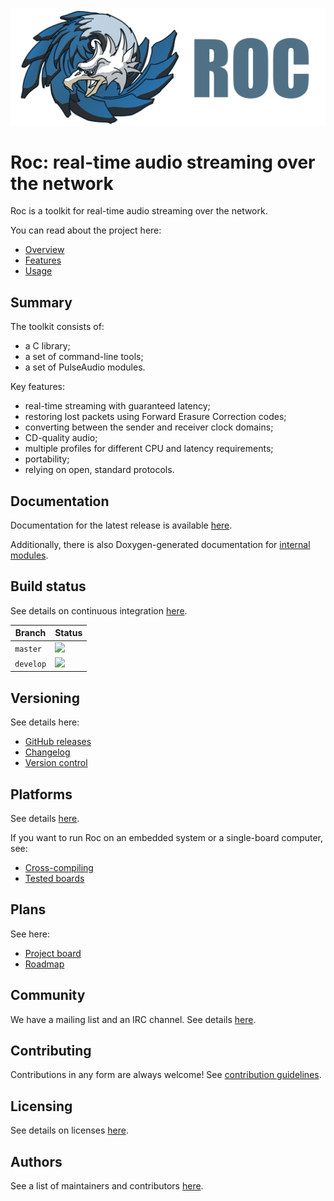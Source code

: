 ![](docs/images/logo.png)

# Roc: real-time audio streaming over the network

Roc is a toolkit for real-time audio streaming over the network.

You can read about the project here:

* [Overview](https://roc-project.github.io/roc/docs/about_project/overview.html)
* [Features](https://roc-project.github.io/roc/docs/about_project/features.html)
* [Usage](https://roc-project.github.io/roc/docs/about_project/usage.html)

Summary
-------

The toolkit consists of:

* a C library;
* a set of command-line tools;
* a set of PulseAudio modules.

Key features:

* real-time streaming with guaranteed latency;
* restoring lost packets using Forward Erasure Correction codes;
* converting between the sender and receiver clock domains;
* CD-quality audio;
* multiple profiles for different CPU and latency requirements;
* portability;
* relying on open, standard protocols.

Documentation
-------------

Documentation for the latest release is available [here](https://roc-project.github.io/roc/docs/).

Additionally, there is also Doxygen-generated documentation for [internal modules](https://roc-project.github.io/roc/doxygen/).

Build status
------------

See details on continuous integration [here](https://roc-project.github.io/roc/docs/development/continuous_integration.html).

Branch    | Status
--------- | ------
`master`  | [![](https://travis-ci.org/roc-project/roc.svg?branch=master)](https://travis-ci.org/roc-project/roc)
`develop` | [![](https://travis-ci.org/roc-project/roc.svg?branch=develop)](https://travis-ci.org/roc-project/roc)

Versioning
----------

See details here:

* [GitHub releases](https://github.com/roc-project/roc/releases)
* [Changelog](https://roc-project.github.io/roc/docs/development/changelog.html)
* [Version control](https://roc-project.github.io/roc/docs/development/version_control.html)

Platforms
---------

See details [here](https://roc-project.github.io/roc/docs/portability.html).

If you want to run Roc on an embedded system or a single-board computer, see:

* [Cross-compiling](https://roc-project.github.io/roc/docs/portability/cross_compiling.html)
* [Tested boards](https://roc-project.github.io/roc/docs/portability/tested_boards.html)

Plans
-----

See here:

* [Project board](https://github.com/roc-project/roc/projects/2)
* [Roadmap](https://roc-project.github.io/roc/docs/development/roadmap.html)

Community
---------

We have a mailing list and an IRC channel. See details [here](https://roc-project.github.io/roc/docs/about_project/contacts.html).

Contributing
------------

Contributions in any form are always welcome! See [contribution guidelines](https://roc-project.github.io/roc/docs/development/contribution_guidelines.html).

Licensing
---------

See details on licenses [here](https://roc-project.github.io/roc/docs/about_project/licensing.html).

Authors
-------

See a list of maintainers and contributors [here](https://roc-project.github.io/roc/docs/about_project/authors.html).
